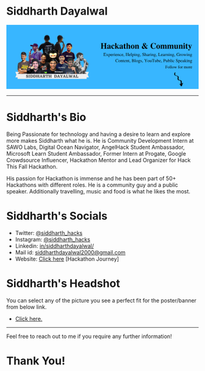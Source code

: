 # Siddharth Dayalwal

![Siddharth Dayalwal](https://raw.githubusercontent.com/siddharthdayalwal/siddharthdayalwal/master/Images/Twitter%20Header.png)

- - -

# Siddharth's Bio

Being Passionate for technology and having a desire to learn and explore more makes Siddharth what he is. He is Community Development Intern at SAWO Labs, Digital Ocean Navigator, AngelHack Student Ambassador, Microsoft Learn Student Ambassador, Former Intern at Progate, Google Crowdsource Influencer, Hackathon Mentor and Lead Organizer for Hack This Fall Hackathon.

His passion for Hackathon is immense and he has been part of 50+ Hackathons with different roles. He is a community guy and a public speaker. Additionally travelling, music and food is what he likes the most.

# Siddharth's Socials

- Twitter: <a href="https://twitter.com/siddharth_hacks/">@siddharth_hacks</a>
- Instagram: <a href="https://www.instagram.com/siddharth_hacks/">@siddharth_hacks</a>
- Linkedin: <a href="https://www.linkedin.com/in/siddharthdayalwal/">in/siddharthdayalwal/</a>
- Mail id: <a href="mailto:siddharthdayalwal2000@gmail.com">siddharthdayalwal2000@gmail.com</a>
- Website: <a href="https://siddharth-hacks.live/hackathon">Click here</a> [Hackathon Journey]

# Siddharth's Headshot

You can select any of the picture you see a perfect fit for the poster/banner from below link.
- <a href="https://cutt.ly/Mjn2N27">Click here.</a>

- - -

Feel free to reach out to me if you require any further information!

# Thank You!
